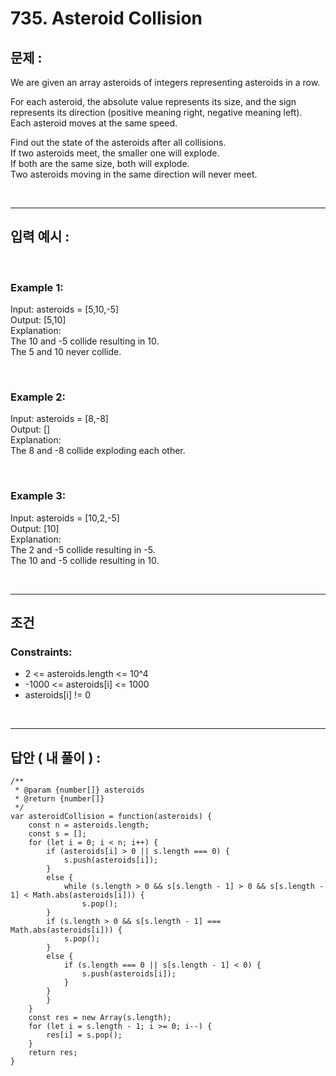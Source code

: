 # 735. Asteroid Collision

## 문제 :

We are given an array asteroids of integers representing asteroids in a row.

For each asteroid, the absolute value represents its size, and the sign represents its direction (positive meaning right, negative meaning left). <br/>
Each asteroid moves at the same speed.

Find out the state of the asteroids after all collisions.
<br/>
If two asteroids meet, the smaller one will explode.
<br/>
If both are the same size, both will explode.
<br/>
Two asteroids moving in the same direction will never meet.

<br/>

---

## 입력 예시 :

<br/>

### Example 1:

Input: asteroids = [5,10,-5]
<br/>
Output: [5,10]
<br/>
Explanation:
<br/>
The 10 and -5 collide resulting in 10.
<br/>
The 5 and 10 never collide.

<br/>

### Example 2:

Input: asteroids = [8,-8]
<br/>
Output: []
<br/>
Explanation:
<br/>
The 8 and -8 collide exploding each other.

<br/>

### Example 3:

Input: asteroids = [10,2,-5]
<br/>
Output: [10]
<br/>
Explanation:
<br/>
The 2 and -5 collide resulting in -5.
<br/>
The 10 and -5 collide resulting in 10.

<br/>

---

## 조건

### Constraints:

- 2 <= asteroids.length <= 10^4
- -1000 <= asteroids[i] <= 1000
- asteroids[i] != 0

<br/>

---

## 답안 ( 내 풀이 ) :

```
/**
 * @param {number[]} asteroids
 * @return {number[]}
 */
var asteroidCollision = function(asteroids) {
    const n = asteroids.length;
    const s = [];
    for (let i = 0; i < n; i++) {
        if (asteroids[i] > 0 || s.length === 0) {
            s.push(asteroids[i]);
        }
        else {
            while (s.length > 0 && s[s.length - 1] > 0 && s[s.length - 1] < Math.abs(asteroids[i])) {
                s.pop();
        }
        if (s.length > 0 && s[s.length - 1] === Math.abs(asteroids[i])) {
            s.pop();
        }
        else {
            if (s.length === 0 || s[s.length - 1] < 0) {
                s.push(asteroids[i]);
            }
        }
        }
    }
    const res = new Array(s.length);
    for (let i = s.length - 1; i >= 0; i--) {
        res[i] = s.pop();
    }
    return res;
}
```

